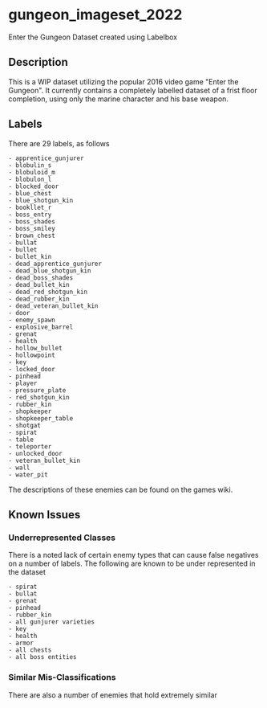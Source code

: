 # gungeon_imageset_2022
Enter the Gungeon Dataset created using Labelbox

## Description
This is a WIP dataset utilizing the popular 2016 video game "Enter the Gungeon". It currently contains a completely labelled dataset of a frist floor completion, using only the marine character and his base weapon.

## Labels
There are 29 labels, as follows
```
- apprentice_gunjurer
- blobulin_s
- blobuloid_m
- blobulon_l
- blocked_door
- blue_chest
- blue_shotgun_kin
- bookllet_r
- boss_entry
- boss_shades
- boss_smiley
- brown_chest
- bullat
- bullet
- bullet_kin
- dead_apprentice_gunjurer
- dead_blue_shotgun_kin
- dead_boss_shades
- dead_bullet_kin
- dead_red_shotgun_kin
- dead_rubber_kin
- dead_veteran_bullet_kin
- door
- enemy_spawn
- explosive_barrel
- grenat
- health
- hollow_bullet
- hollowpoint
- key
- locked_door
- pinhead
- player
- pressure_plate
- red_shotgun_kin
- rubber_kin
- shopkeeper
- shopkeeper_table
- shotgat
- spirat
- table
- teleporter
- unlocked_door
- veteran_bullet_kin
- wall
- water_pit
```
The descriptions of these enemies can be found on the games wiki.

## Known Issues
### Underrepresented Classes
There is a noted lack of certain enemy types that can cause false negatives on a number of labels. The following are known to be under represented in the dataset
```
- spirat
- bullat
- grenat
- pinhead
- rubber_kin
- all gunjurer varieties
- key
- health
- armor
- all chests
- all boss entities
```

### Similar Mis-Classifications
There are also a number of enemies that hold extremely similar 

